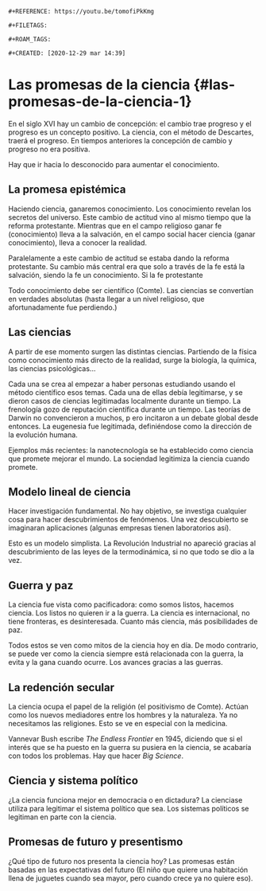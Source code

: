```{=org}
#+REFERENCE: https://youtu.be/tomofiPkKmg
```
```{=org}
#+FILETAGS: 
```
```{=org}
#+ROAM_TAGS: 
```
```{=org}
#+CREATED: [2020-12-29 mar 14:39]
```
# Las promesas de la ciencia {#las-promesas-de-la-ciencia-1}

En el siglo XVI hay un cambio de concepción: el cambio trae progreso y
el progreso es un concepto positivo. La ciencia, con el método de
Descartes, traerá el progreso. En tiempos anteriores la concepción de
cambio y progreso no era positiva.

Hay que ir hacia lo desconocido para aumentar el conocimiento.

## La promesa epistémica

Haciendo ciencia, ganaremos conocimiento. Los conocimiento revelan los
secretos del universo. Este cambio de actitud vino al mismo tiempo que
la reforma protestante. Mientras que en el campo religioso ganar fe
(conocimiento) lleva a la salvación, en el campo social hacer ciencia
(ganar conocimiento), lleva a conocer la realidad.

Paralelamente a este cambio de actitud se estaba dando la reforma
protestante. Su cambio más central era que solo a través de la fe está
la salvación, siendo la fe un conocimiento. Si la fe protestante

Todo conocimiento debe ser científico (Comte). Las ciencias se
convertían en verdades absolutas (hasta llegar a un nivel religioso, que
afortunadamente fue perdiendo.)

## Las ciencias

A partir de ese momento surgen las distintas ciencias. Partiendo de la
física como conocimiento más directo de la realidad, surge la biología,
la química, las ciencias psicológicas...

Cada una se crea al empezar a haber personas estudiando usando el método
científico esos temas. Cada una de ellas debía legitimarse, y se dieron
casos de ciencias legitimadas localmente durante un tiempo. La
frenología gozo de reputación científica durante un tiempo. Las teorías
de Darwin no convencieron a muchos, p ero incitaron a un debate global
desde entonces. La eugenesia fue legitimada, definiéndose como la
dirección de la evolución humana.

Ejemplos más recientes: la nanotecnología se ha establecido como ciencia
que promete mejorar el mundo. La sociendad legitimiza la ciencia cuando
promete.

## Modelo lineal de ciencia

Hacer investigación fundamental. No hay objetivo, se investiga cualquier
cosa para hacer descubrimientos de fenómenos. Una vez descubierto se
imaginaran aplicaciones (algunas empresas tienen laboratorios así).

Esto es un modelo simplista. La Revolución Industrial no apareció
gracias al descubrimiento de las leyes de la termodinámica, si no que
todo se dio a la vez.

## Guerra y paz

La ciencia fue vista como pacificadora: como somos listos, hacemos
ciencia. Los listos no quieren ir a la guerra. La ciencia es
internacional, no tiene fronteras, es desinteresada. Cuanto más ciencia,
más posibilidades de paz.

Todos estos se ven como mitos de la ciencia hoy en día. De modo
contrario, se puede ver como la ciencia siempre está relacionada con la
guerra, la evita y la gana cuando ocurre. Los avances gracias a las
guerras.

## La redención secular

La ciencia ocupa el papel de la religión (el positivismo de Comte).
Actúan como los nuevos mediadores entre los hombres y la naturaleza. Ya
no necesitamos las religiones. Esto se ve en especial con la medicina.

Vannevar Bush escribe *The Endless Frontier* en 1945, diciendo que si el
interés que se ha puesto en la guerra su pusiera en la ciencia, se
acabaría con todos los problemas. Hay que hacer *Big Science*.

## Ciencia y sistema político

¿La ciencia funciona mejor en democracia o en dictadura? La cienciase
utiliza para legitimar el sistema político que sea. Los sistemas
políticos se legitiman en parte con la ciencia.

## Promesas de futuro y presentismo

¿Qué tipo de futuro nos presenta la ciencia hoy? Las promesas están
basadas en las expectativas del futuro (El niño que quiere una
habitación llena de juguetes cuando sea mayor, pero cuando crece ya no
quiere eso).
